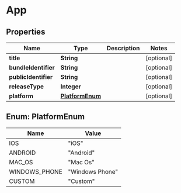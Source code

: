 
# App

## Properties
Name | Type | Description | Notes
------------ | ------------- | ------------- | -------------
**title** | **String** |  |  [optional]
**bundleIdentifier** | **String** |  |  [optional]
**publicIdentifier** | **String** |  |  [optional]
**releaseType** | **Integer** |  |  [optional]
**platform** | [**PlatformEnum**](#PlatformEnum) |  |  [optional]


<a name="PlatformEnum"></a>
## Enum: PlatformEnum
Name | Value
---- | -----
IOS | &quot;iOS&quot;
ANDROID | &quot;Android&quot;
MAC_OS | &quot;Mac Os&quot;
WINDOWS_PHONE | &quot;Windows Phone&quot;
CUSTOM | &quot;Custom&quot;



